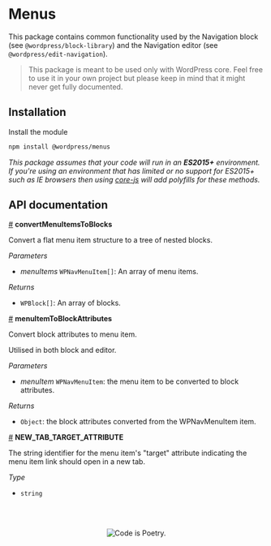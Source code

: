 # Menus

This package contains common functionality used by the Navigation block (see `@wordpress/block-library`) and the Navigation editor (see `@wordpress/edit-navigation`).

> This package is meant to be used only with WordPress core. Feel free to use it in your own project but please keep in mind that it might never get fully documented.

## Installation

Install the module

```bash
npm install @wordpress/menus
```

_This package assumes that your code will run in an **ES2015+** environment. If you're using an environment that has limited or no support for ES2015+ such as IE browsers then using [core-js](https://github.com/zloirock/core-js) will add polyfills for these methods._

## API documentation

<!-- START TOKEN(Autogenerated API docs) -->

<a name="convertMenuItemsToBlocks" href="#convertMenuItemsToBlocks">#</a> **convertMenuItemsToBlocks**

Convert a flat menu item structure to a tree of nested blocks.

_Parameters_

-   _menuItems_ `WPNavMenuItem[]`: An array of menu items.

_Returns_

-   `WPBlock[]`: An array of blocks.

<a name="menuItemToBlockAttributes" href="#menuItemToBlockAttributes">#</a> **menuItemToBlockAttributes**

Convert block attributes to menu item.

Utilised in both block and editor.

_Parameters_

-   _menuItem_ `WPNavMenuItem`: the menu item to be converted to block attributes.

_Returns_

-   `Object`: the block attributes converted from the WPNavMenuItem item.

<a name="NEW_TAB_TARGET_ATTRIBUTE" href="#NEW_TAB_TARGET_ATTRIBUTE">#</a> **NEW_TAB_TARGET_ATTRIBUTE**

The string identifier for the menu item's "target" attribute indicating
the menu item link should open in a new tab.

_Type_

-   `string`


<!-- END TOKEN(Autogenerated API docs) -->

<br/><br/><p align="center"><img src="https://s.w.org/style/images/codeispoetry.png?1" alt="Code is Poetry." /></p>
